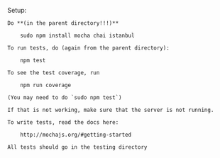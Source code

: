 Setup:

	Do **(in the parent directory!!!)**

		sudo npm install mocha chai istanbul

	To run tests, do (again from the parent directory):

		npm test

	To see the test coverage, run

		npm run coverage
	
	(You may need to do `sudo npm test`)

	If that is not working, make sure that the server is not running.

	To write tests, read the docs here:

		http://mochajs.org/#getting-started

	All tests should go in the testing directory


